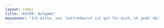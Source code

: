 ```yaml
---
layout: comic
title: "#2399: Aufgabe"
mouseover: "Ich bitte, von 'Gutfredwurst ist gut für mich, oh yeah'-Witzen abzusehen."
---
```

